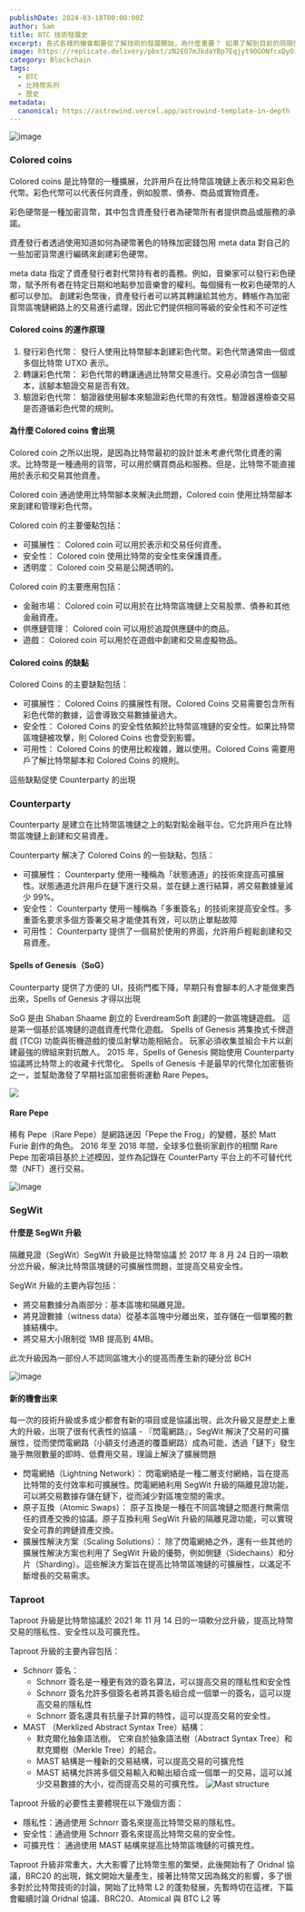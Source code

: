 ```yaml
---
publishDate: 2024-03-18T00:00:00Z
author: Sam
title: BTC 技術發展史
excerpt: 各式各樣的機會都要從了解技術的發展開始，為什麼重要？ 如果了解到目前的局限性和應用範圍，你就可以跟隨著行業的發展，不管是要創業還是要賺錢，機會都在技術發展的路圖裡面
image: https://replicate.delivery/pbxt/zN2EO7mJkdaYBp7Eqjyt90GONfcxDyOiF6qfOuVBi1nXUWhSA/out-0.png
category: Blockchain
tags:
  - BTC
  - 比特幣系列
  - 歷史
metadata:
  canonical: https://astrowind.vercel.app/astrowind-template-in-depth
---
```



![image](https://hackmd.io/_uploads/S1JDH9pda.png)

### Colored coins

Colored coins 是比特幣的一種擴展，允許用戶在比特幣區塊鏈上表示和交易彩色代幣。彩色代幣可以代表任何資產，例如股票、債券、商品或實物資產。

彩色硬幣是一種加密貨幣，其中包含資產發行者為硬幣所有者提供商品或服務的承諾。

資產發行者透過使用知道如何為硬幣著色的特殊加密錢包用 meta data 對自己的一些加密貨幣進行編碼來創建彩色硬幣。 

meta data 指定了資產發行者對代幣持有者的義務。例如，音樂家可以發行彩色硬幣，賦予所有者在特定日期和地點參加音樂會的權利。每個擁有一枚彩色硬幣的人都可以參加。 創建彩色幣後，資產發行者可以將其轉讓給其他方。轉帳作為加密貨幣區塊鏈網路上的交易進行處理，因此它們提供相同等級的安全性和不可逆性

#### Colored coins 的運作原理

1. 發行彩色代幣： 發行人使用比特幣腳本創建彩色代幣。彩色代幣通常由一個或多個比特幣 UTXO 表示。
2. 轉讓彩色代幣： 彩色代幣的轉讓通過比特幣交易進行。交易必須包含一個腳本，該腳本驗證交易是否有效。
3. 驗證彩色代幣： 驗證器使用腳本來驗證彩色代幣的有效性。驗證器還檢查交易是否遵循彩色代幣的規則。

#### 為什麼 Colored coins 會出現
Colored coin 之所以出現，是因為比特幣最初的設計並未考慮代幣化資產的需求。比特幣是一種通用的貨幣，可以用於購買商品和服務。但是，比特幣不能直接用於表示和交易其他資產。

Colored coin 通過使用比特幣腳本來解決此問題，Colored coin 使用比特幣腳本來創建和管理彩色代幣。

Colored coin 的主要優點包括：
- 可擴展性： Colored coin 可以用於表示和交易任何資產。
- 安全性： Colored coin 使用比特幣的安全性來保護資產。
- 透明度： Colored coin 交易是公開透明的。

Colored coin 的主要應用包括：
- 金融市場： Colored coin 可以用於在比特幣區塊鏈上交易股票、債券和其他金融資產。
- 供應鏈管理： Colored coin 可以用於追蹤供應鏈中的商品。
- 遊戲： Colored coin 可以用於在遊戲中創建和交易虛擬物品。


#### Colored coins 的缺點

Colored Coins 的主要缺點包括：
- 可擴展性： Colored Coins 的擴展性有限。Colored Coins 交易需要包含所有彩色代幣的數據，這會導致交易數據量過大。
- 安全性： Colored Coins 的安全性依賴於比特幣區塊鏈的安全性。如果比特幣區塊鏈被攻擊，則 Colored Coins 也會受到影響。
- 可用性： Colored Coins 的使用比較複雜，難以使用。Colored Coins 需要用戶了解比特幣腳本和 Colored Coins 的規則。

這些缺點促使 Counterparty 的出現


### Counterparty

Counterparty 是建立在比特幣區塊鏈之上的點對點金融平台。它允許用戶在比特幣區塊鏈上創建和交易資產。

Counterparty 解决了 Colored Coins 的一些缺點，包括：
- 可擴展性： Counterparty 使用一種稱為「狀態通道」的技術來提高可擴展性。狀態通道允許用戶在鏈下進行交易，並在鏈上進行結算，將交易數據量減少 99%。
- 安全性： Counterparty 使用一種稱為「多重簽名」的技術來提高安全性。多重簽名要求多個方簽署交易才能使其有效，可以防止單點故障
- 可用性： Counterparty 提供了一個易於使用的界面，允許用戶輕鬆創建和交易資產。


#### Spells of Genesis（SoG）

Counterparty 提供了方便的 UI，技術門檻下降，早期只有會腳本的人才能做東西出來，Spells of Genesis 才得以出現

SoG 是由 Shaban Shaame 創立的 EverdreamSoft 創建的一款區塊鏈遊戲。 這是第一個基於區塊鏈的遊戲資產代幣化遊戲。 Spells of Genesis 將集換式卡牌遊戲 (TCG) 功能與街機遊戲的傻瓜射擊功能相結合。 玩家必須收集並組合卡片以創建最強的牌組來對抗敵人。 2015 年，Spells of Genesis 開始使用 Counterparty 協議將比特幣上的收藏卡代幣化。 Spells of Genesis 卡是最早的代幣化加密藝術之一，並幫助激發了早期社區加密藝術運動 Rare Pepes。



![](https://gamingonphone.com/wp-content/uploads/2022/04/Spells-of-Genesis-5th-anniversary.jpg)


#### Rare Pepe

稀有 Pepe（Rare Pepe）是網路迷因「Pepe the Frog」的變體，基於 Matt Furie 創作的角色。 2016 年至 2018 年間，全球多位藝術家創作的相關 Rare Pepe 加密項目基於上述模因，並作為記錄在 CounterParty 平台上的不可替代代幣（NFT）進行交易。

![image](https://hackmd.io/_uploads/Sk-Y0I6Ka.png)

### SegWit

#### 什麼是 SegWit 升級

隔離見證（SegWit）SegWit 升級是比特幣協議 於 2017 年 8 月 24 日的一項軟分岔升級，解決比特幣區塊鏈的可擴展性問題，並提高交易安全性。

SegWit 升級的主要內容包括：
- 將交易數據分為兩部分：基本區塊和隔離見證。
- 將見證數據（witness data）從基本區塊中分離出來，並存儲在一個單獨的數據結構中。
- 將交易大小限制從 1MB 提高到 4MB。

此次升級因為一部份人不認同區塊大小的提高而產生新的硬分岔 BCH 

![image](https://hackmd.io/_uploads/r1UdB9p_6.png)

#### 新的機會出來

每一次的技術升級或多或少都會有新的項目或是協議出現，此次升級又是歷史上重大的升級，出現了很有代表性的協議 - 『閃電網路』，SegWit 解決了交易的可擴展性，從而使閃電網路（小額支付通道的覆蓋網路）成為可能，透過「鏈下」發生幾乎無限數量的即時、低費用交易，理論上解決了擴展問題

- 閃電網絡（Lightning Network）： 閃電網絡是一種二層支付網絡，旨在提高比特幣的支付效率和可擴展性。閃電網絡利用 SegWit 升級的隔離見證功能，可以將交易數據存儲在鏈下，從而減少對區塊空間的需求。
- 原子互換（Atomic Swaps）： 原子互換是一種在不同區塊鏈之間進行無需信任的資產交換的協議。原子互換利用 SegWit 升級的隔離見證功能，可以實現安全可靠的跨鏈資產交換。
- 擴展性解決方案（Scaling Solutions）： 除了閃電網絡之外，還有一些其他的擴展性解決方案也利用了 SegWit 升級的優勢，例如側鏈（Sidechains）和分片（Sharding）。這些解決方案旨在提高比特幣區塊鏈的可擴展性，以滿足不斷增長的交易需求。

### Taproot 
Taproot 升級是比特幣協議於 2021 年 11 月 14 日的一項軟分岔升級，提高比特幣交易的隱私性、安全性以及可擴充性。

Taproot 升級的主要內容包括：
- Schnorr 簽名： 
    - Schnorr 簽名是一種更有效的簽名算法，可以提高交易的隱私性和安全性
    - Schnorr 簽名允許多個簽名者將其簽名組合成一個單一的簽名，這可以提高交易的隱私性
    - Schnorr 簽名還具有抗量子計算的特性，這可以提高交易的安全性。
- MAST （Merklized Abstract Syntax Tree）結構：
    - 默克爾化抽象語法樹。 它來自於抽象語法樹（Abstract Syntax Tree）和默克爾樹（Merkle Tree）的結合。 
    - MAST 結構是一種新的交易結構，可以提高交易的可擴充性
    - MAST 結構允許將多個交易輸入和輸出組合成一個單一的交易，這可以減少交易數據的大小，從而提高交易的可擴充性。
![Mast structure](https://lh6.googleusercontent.com/2jNIH60YEMWnTDXFs4LEeMW0bVEz9Cf-xoxJyL5z17TiC4RYyTwHcaUkcxadXmG1dImbZy8bEP5byRZDLCiWw569RI7sZXmbH_Yim3egGBdmGXi2o7-lB0-hhqD_dQO0Jhfy82KI)

Taproot 升級的必要性主要體現在以下幾個方面：
- 隱私性：通過使用 Schnorr 簽名來提高比特幣交易的隱私性。
- 安全性：通過使用 Schnorr 簽名來提高比特幣交易的安全性。
- 可擴充性： 通過使用 MAST 結構來提高比特幣區塊鏈的可擴充性。



Taproot 升級非常重大，大大影響了比特幣生態的繁榮，此後開始有了 Oridnal 協議，BRC20 的出現，銘文開始大量產生，接著比特幣又因為銘文的影響，多了很多對於比特幣技術的討論，開始了比特幣 L2 的蓬勃發展，先暫時切在這裡，下篇會繼續討論 Oridnal 協議、BRC20、Atomical 與 BTC L2 等